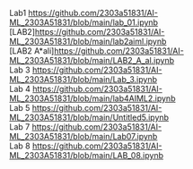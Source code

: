Lab1
https://github.com/2303a51831/AI-ML_2303A51831/blob/main/lab_01.ipynb
<br>
[LAB2]https://github.com/2303a51831/AI-ML_2303A51831/blob/main/lab2aiml.ipynb
<br>
[LAB2 A*ali]https://github.com/2303a51831/AI-ML_2303A51831/blob/main/LAB2_A_al.ipynb
<br>
Lab 3
https://github.com/2303a51831/AI-ML_2303A51831/blob/main/Lab_3.ipynb
<br>
Lab 4
https://github.com/2303a51831/AI-ML_2303A51831/blob/main/lab4AIML2.ipynb
<br>
Lab 5
https://github.com/2303a51831/AI-ML_2303A51831/blob/main/Untitled5.ipynb
<br>
Lab 7
https://github.com/2303a51831/AI-ML_2303A51831/blob/main/Lab07.ipynb
<br>
Lab 8
https://github.com/2303a51831/AI-ML_2303A51831/blob/main/LAB_08.ipynb
<br>


